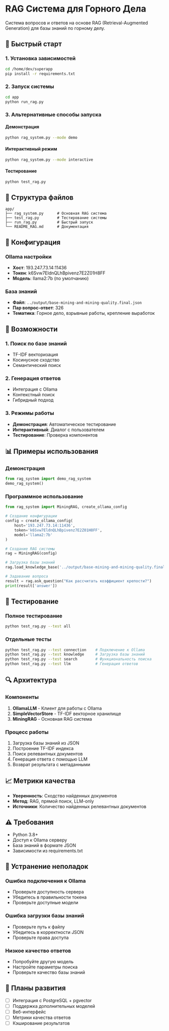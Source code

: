 # RAG Система для Горного Дела

Система вопросов и ответов на основе RAG (Retrieval-Augmented Generation) для базы знаний по горному делу.

## 🚀 Быстрый старт

### 1. Установка зависимостей
```bash
cd /home/dev/superapp
pip install -r requirements.txt
```

### 2. Запуск системы
```bash
cd app
python run_rag.py
```

### 3. Альтернативные способы запуска

#### Демонстрация
```bash
python rag_system.py --mode demo
```

#### Интерактивный режим
```bash
python rag_system.py --mode interactive
```

#### Тестирование
```bash
python test_rag.py
```

## 📁 Структура файлов

```
app/
├── rag_system.py      # Основная RAG система
├── test_rag.py        # Тестирование системы
├── run_rag.py         # Быстрый запуск
└── README_RAG.md      # Документация
```

## 🔧 Конфигурация

### Ollama настройки
- **Хост**: 193.247.73.14:11436
- **Токен**: k6Svw7EldnQLhBpivenz7E2Z01H8FF
- **Модель**: llama2:7b (по умолчанию)

### База знаний
- **Файл**: `../output/base-mining-and-mining-quality.final.json`
- **Пар вопрос-ответ**: 326
- **Тематика**: Горное дело, взрывные работы, крепление выработок

## 🎯 Возможности

### 1. Поиск по базе знаний
- TF-IDF векторизация
- Косинусное сходство
- Семантический поиск

### 2. Генерация ответов
- Интеграция с Ollama
- Контекстный поиск
- Гибридный подход

### 3. Режимы работы
- **Демонстрация**: Автоматическое тестирование
- **Интерактивный**: Диалог с пользователем
- **Тестирование**: Проверка компонентов

## 📊 Примеры использования

### Демонстрация
```python
from rag_system import demo_rag_system
demo_rag_system()
```

### Программное использование
```python
from rag_system import MiningRAG, create_ollama_config

# Создание конфигурации
config = create_ollama_config(
    host='193.247.73.14:11436',
    token='k6Svw7EldnQLhBpivenz7E2Z01H8FF',
    model='llama2:7b'
)

# Создание RAG системы
rag = MiningRAG(config)

# Загрузка базы знаний
rag.load_knowledge_base('../output/base-mining-and-mining-quality.final.json')

# Задавание вопроса
result = rag.ask_question("Как рассчитать коэффициент крепости?")
print(result['answer'])
```

## 🧪 Тестирование

### Полное тестирование
```bash
python test_rag.py --test all
```

### Отдельные тесты
```bash
python test_rag.py --test connection    # Подключение к Ollama
python test_rag.py --test knowledge     # Загрузка базы знаний
python test_rag.py --test search        # Функциональность поиска
python test_rag.py --test llm           # Генерация ответов
```

## 🔍 Архитектура

### Компоненты
1. **OllamaLLM** - Клиент для работы с Ollama
2. **SimpleVectorStore** - TF-IDF векторное хранилище
3. **MiningRAG** - Основная RAG система

### Процесс работы
1. Загрузка базы знаний из JSON
2. Построение TF-IDF индекса
3. Поиск релевантных документов
4. Генерация ответа с помощью LLM
5. Возврат результата с метаданными

## 📈 Метрики качества

- **Уверенность**: Сходство найденных документов
- **Метод**: RAG, прямой поиск, LLM-only
- **Источники**: Количество найденных релевантных документов

## ⚠️ Требования

- Python 3.8+
- Доступ к Ollama серверу
- База знаний в формате JSON
- Зависимости из requirements.txt

## 🐛 Устранение неполадок

### Ошибка подключения к Ollama
- Проверьте доступность сервера
- Убедитесь в правильности токена
- Проверьте доступные модели

### Ошибка загрузки базы знаний
- Проверьте путь к файлу
- Убедитесь в корректности JSON
- Проверьте права доступа

### Низкое качество ответов
- Попробуйте другую модель
- Настройте параметры поиска
- Проверьте качество базы знаний

## 🔮 Планы развития

- [ ] Интеграция с PostgreSQL + pgvector
- [ ] Поддержка дополнительных моделей
- [ ] Веб-интерфейс
- [ ] Метрики качества ответов
- [ ] Кэширование результатов
